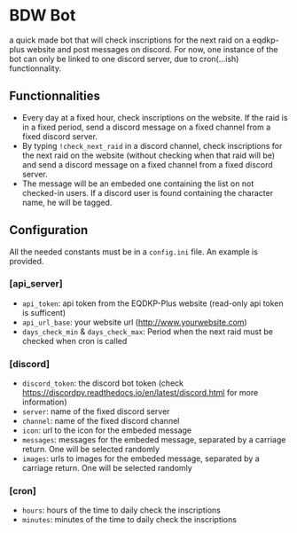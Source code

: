 # BDW Bot

a quick made bot that will check inscriptions for the next raid on a eqdkp-plus website and post messages on discord.
For now, one instance of the bot can only be linked to one discord server, due to cron(...ish) functionnality.

## Functionnalities
- Every day at a fixed hour, check inscriptions on the website. If the raid is in a fixed period, send a discord message on a fixed channel from a fixed discord server.
- By typing `!check_next_raid` in a discord channel, check inscriptions for the next raid on the website (without checking when that raid will be) and send a discord message on a fixed channel from a fixed discord server.
- The message will be an embeded one containing the list on not checked-in users. If a discord user is found containing the character name, he will be tagged.

## Configuration
All the needed constants must be in a `config.ini` file. An example is provided.
### [api_server]
- `api_token`: api token from the EQDKP-Plus website (read-only api token is sufficent)
- `api_url_base`: your website url (http://www.yourwebsite.com)
- `days_check_min` & `days_check_max`: Period when the next raid must be checked when cron is called
### [discord]
- `discord_token`: the discord bot token (check https://discordpy.readthedocs.io/en/latest/discord.html for more information)
- `server`: name of the fixed discord server
- `channel`: name of the fixed discord channel
- `icon`: url to the icon for the embeded message
- `messages`: messages for the embeded message, separated by a carriage return. One will be selected randomly
- `images`: urls to images for the embeded message, separated by a carriage return. One will be selected randomly
### [cron]
- `hours`: hours of the time to daily check the inscriptions
- `minutes`:  minutes of the time to daily check the inscriptions

